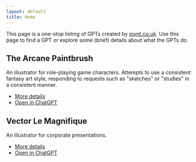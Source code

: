 ```yaml
---
layout: default
title: Home
---
```


This page is a one-stop listing of GPTs created by [joynt.co.uk](https://dev.joynt.co.uk).
Use this page to find a GPT or explore some (brief) details about what the GPTs
do.

## The Arcane Paintbrush

An illustrator for role-playing game characters. Attempts to use a consistent
fantasy art style, responding to requests such as "sketches" or "studies" in a
consistent manner.

* [More details](./arcane_paintbrush.md)
* [Open in ChatGPT](https://chat.openai.com/g/g-3R9svhPj5-arcane-paintbrush)

## Vector Le Magnifique

An illustrator for corporate presentations.

* [More details](./vector_le_magnifique.md)
* [Open in ChatGPT](https://chat.openai.com/g/g-wagBADp7N-vector-le-magnifique)
